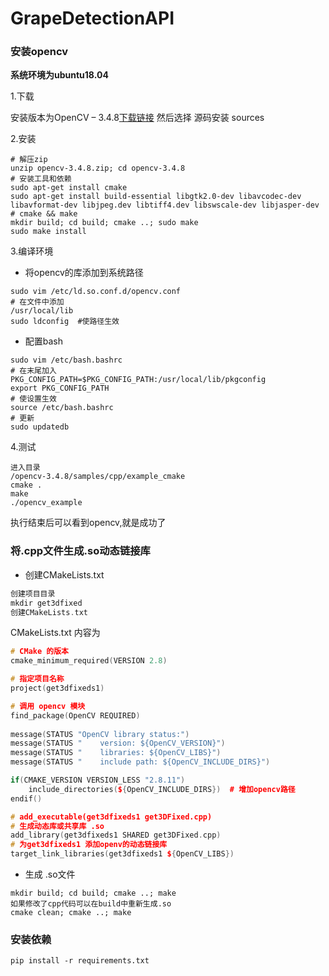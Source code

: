 # GrapeDetectionAPI

### 安装opencv

**系统环境为ubuntu18.04**

1.下载

安装版本为OpenCV – 3.4.8[下载链接](http://opencv.org/releases.html)
然后选择 源码安装 sources

2.安装
``` shell script
# 解压zip
unzip opencv-3.4.8.zip; cd opencv-3.4.8
# 安装工具和依赖
sudo apt-get install cmake  
sudo apt-get install build-essential libgtk2.0-dev libavcodec-dev libavformat-dev libjpeg.dev libtiff4.dev libswscale-dev libjasper-dev
# cmake && make
mkdir build; cd build; cmake ..; sudo make
sudo make install
```

3.编译环境

- 将opencv的库添加到系统路径
```shel script
sudo vim /etc/ld.so.conf.d/opencv.conf
# 在文件中添加
/usr/local/lib  
sudo ldconfig  #使路径生效
```

- 配置bash
```shell srcipt
sudo vim /etc/bash.bashrc 
# 在末尾加入
PKG_CONFIG_PATH=$PKG_CONFIG_PATH:/usr/local/lib/pkgconfig  
export PKG_CONFIG_PATH
# 使设置生效
source /etc/bash.bashrc
# 更新
sudo updatedb
```

4.测试

```shell script
进入目录
/opencv-3.4.8/samples/cpp/example_cmake
cmake .
make
./opencv_example
```
执行结束后可以看到opencv,就是成功了


### 将.cpp文件生成.so动态链接库

- 创建CMakeLists.txt

```cpp
创建项目目录
mkdir get3dfixed
创建CMakeLists.txt
```
CMakeLists.txt 内容为
```cpp
# CMake 的版本
cmake_minimum_required(VERSION 2.8)

# 指定项目名称
project(get3dfixeds1)

# 调用 opencv 模块
find_package(OpenCV REQUIRED)
 
message(STATUS "OpenCV library status:")
message(STATUS "    version: ${OpenCV_VERSION}")
message(STATUS "    libraries: ${OpenCV_LIBS}")
message(STATUS "    include path: ${OpenCV_INCLUDE_DIRS}")

if(CMAKE_VERSION VERSION_LESS "2.8.11")
    include_directories(${OpenCV_INCLUDE_DIRS})  # 增加opencv路径
endif()

# add_executable(get3dfixeds1 get3DFixed.cpp)
# 生成动态库或共享库 .so
add_library(get3dfixeds1 SHARED get3DFixed.cpp)
# 为get3dfixeds1 添加openv的动态链接库
target_link_libraries(get3dfixeds1 ${OpenCV_LIBS})
```

- 生成 .so文件
```shell script
mkdir build; cd build; cmake ..; make
如果修改了cpp代码可以在build中重新生成.so
cmake clean; cmake ..; make
```

### 安装依赖
```
pip install -r requirements.txt
```
